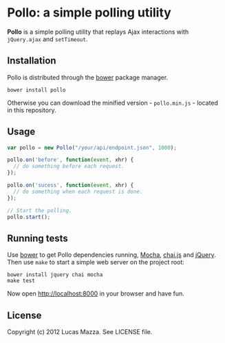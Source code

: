 # Pollo: a simple polling utility

**Pollo** is a simple polling utility that replays Ajax interactions with `jQuery.ajax` and `setTimeout`.

## Installation

Pollo is distributed through the [bower](http://twitter.github.com/bower/) package manager.

```
bower install pollo
```

Otherwise you can download the minified version - `pollo.min.js` - located in this repository.

## Usage

```javascript
var pollo = new Pollo("/your/api/endpoint.json", 1000);

pollo.on('before', function(event, xhr) {
  // do something before each request.
});

pollo.on('sucess', function(event, xhr) {
  // do something when each request is done.
});

// Start the polling.
pollo.start();
```

## Running tests

Use [bower](http://twitter.github.com/bower/) to get Pollo dependencies running, [Mocha](http://visionmedia.github.com/mocha/), [chai.js](http://chaijs.com) and [jQuery](http://jquery.com). Then use `make` to start a simple web server on the project root:

```
bower install jquery chai mocha
make test
```

Now open [http://localhost:8000](http://localhost:8000) in your browser and have fun.

## License

Copyright (c) 2012 Lucas Mazza. See LICENSE file.